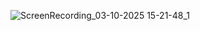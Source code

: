 ![ScreenRecording_03-10-2025 15-21-48_1](https://github.com/user-attachments/assets/4f8e5563-2555-4b16-97bf-91a7ab106f7b)
